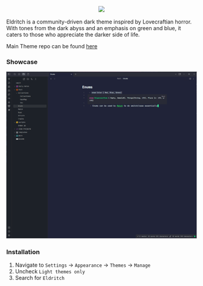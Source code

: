 <!-- DO NOT CHANGE THIS -->
<p align="center">
<img src="https://raw.github.com/eldritch-theme/eldritch/master/assets/logo/logo.png" width=100>
</p>
<p>
Eldritch is a community-driven dark theme inspired by Lovecraftian horror. With tones from the dark abyss and an emphasis on green and blue, it caters to those who appreciate the darker side of life.
</p>

Main Theme repo can be found [here](https://github.com/eldritch-theme/eldritch)

### Showcase
<!-- Your screenshot should go here -->
<img src="screenshot.png" alt="Screenshot"/><br/>

### Installation
1. Navigate to `Settings` -> `Appearance` -> `Themes` -> `Manage`
2. Uncheck `Light themes only`
2. Search for `Eldritch`

<!-- If you want to provide install from source options, you can use the following template: -->
<!-- ### Installation From Source -->
<!-- 1. Any instructions here -->